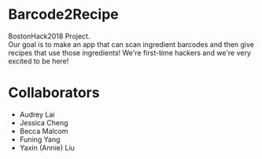# Barcode2Recipe
BostonHack2018 Project.  
Our goal is to make an app that can scan ingredient barcodes and then give recipes that use those ingredients!
We're first-time hackers and we're very excited to be here!

# Collaborators
* Audrey Lai
* Jessica Cheng
* Becca Malcom
* Funing Yang
* Yaxin (Annie) Liu
